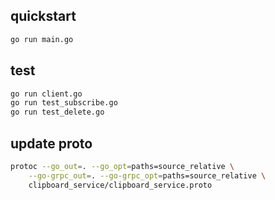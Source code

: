 ## quickstart

```bash
go run main.go
```

## test

```bash
go run client.go
go run test_subscribe.go
go run test_delete.go
```

## update proto

```bash
protoc --go_out=. --go_opt=paths=source_relative \
    --go-grpc_out=. --go-grpc_opt=paths=source_relative \
    clipboard_service/clipboard_service.proto
```